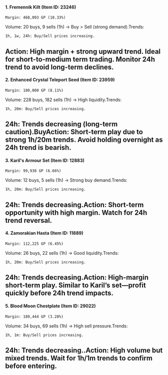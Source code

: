 #### 1. Fremennik Kilt (Item ID: 23246)

    Margin: 468,093 GP (10.33%)

Volume: 20 buys, 9 sells (1h) → Buy > Sell (strong demand).Trends:

    1h, 1w, 24h: Buy/Sell prices increasing.

Action: High margin + strong upward trend. Ideal for short-to-medium term trading. Monitor 24h trend to avoid long-term declines.
---

#### 2. Enhanced Crystal Teleport Seed (Item ID: 23959)

    Margin: 180,000 GP (8.11%)

Volume: 228 buys, 182 sells (1h) → High liquidity.Trends:

    1h, 20m: Buy/Sell prices increasing.

24h: Trends decreasing (long-term caution).BuyAction: Short-term play due to strong 1h/20m trends. Avoid holding overnight as 24h trend is bearish.
---

#### 3. Karil's Armour Set (Item ID: 12883)

    Margin: 99,938 GP (6.66%)

Volume: 12 buys, 5 sells (1h) → Strong buy demand.Trends:

    1h, 20m: Buy/Sell prices increasing.

24h: Trends decreasing.Action: Short-term opportunity with high margin. Watch for 24h trend reversal.
---

#### 4. Zamorakian Hasta (Item ID: 11889)

    Margin: 112,225 GP (6.45%)

Volume: 26 buys, 22 sells (1h) → Good liquidity.Trends:

    1h, 20m: Buy/Sell prices increasing.

24h: Trends decreasing.Action: High-margin short-term play. Similar to Karil’s set—profit quickly before 24h trend impacts.
---

#### 5. Blood Moon Chestplate (Item ID: 29022)

    Margin: 189,444 GP (3.28%)

Volume: 34 buys, 69 sells (1h) → High sell pressure.Trends:

    1h, 1m: Buy/Sell prices increasing.

24h: Trends decreasing..Action: High volume but mixed trends. Wait for 1h/1m trends to confirm before entering.
---
